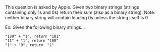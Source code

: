 This question is asked by Apple. Given two binary strings (strings containing only 1s and 0s) return their sum (also as a binary string).
Note: neither binary string will contain leading 0s unless the string itself is 0

Ex: Given the following binary strings...
````
"100" + "1", return "101"
"11" + "1", return "100"
"1" + "0", return  "1"